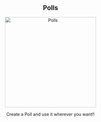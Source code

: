 <h2 align="center">Polls</h2>
<p align="center"><ahref="https://ibb.co/DtrXGN8"><img src="https://i.ibb.co/DtrXGN8/Polls.png" alt="Polls" border="0" width="300px"></a></p>
<p  align="center">Create a Poll and use it wherever you want!!</p>

